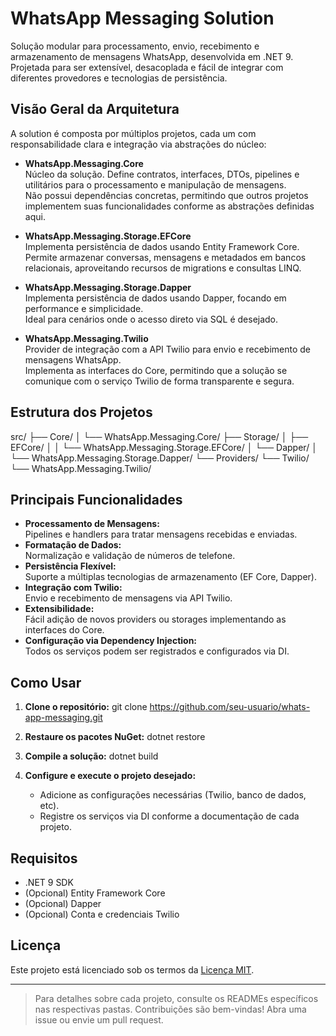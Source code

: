 # WhatsApp Messaging Solution

Solução modular para processamento, envio, recebimento e armazenamento de mensagens WhatsApp, desenvolvida em .NET 9.  
Projetada para ser extensível, desacoplada e fácil de integrar com diferentes provedores e tecnologias de persistência.

## Visão Geral da Arquitetura

A solution é composta por múltiplos projetos, cada um com responsabilidade clara e integração via abstrações do núcleo:

- **WhatsApp.Messaging.Core**  
  Núcleo da solução. Define contratos, interfaces, DTOs, pipelines e utilitários para o processamento e manipulação de mensagens.  
  Não possui dependências concretas, permitindo que outros projetos implementem suas funcionalidades conforme as abstrações definidas aqui.

- **WhatsApp.Messaging.Storage.EFCore**  
  Implementa persistência de dados usando Entity Framework Core.  
  Permite armazenar conversas, mensagens e metadados em bancos relacionais, aproveitando recursos de migrations e consultas LINQ.

- **WhatsApp.Messaging.Storage.Dapper**  
  Implementa persistência de dados usando Dapper, focando em performance e simplicidade.  
  Ideal para cenários onde o acesso direto via SQL é desejado.

- **WhatsApp.Messaging.Twilio**  
  Provider de integração com a API Twilio para envio e recebimento de mensagens WhatsApp.  
  Implementa as interfaces do Core, permitindo que a solução se comunique com o serviço Twilio de forma transparente e segura.

## Estrutura dos Projetos
src/
├── Core/
│   └── WhatsApp.Messaging.Core/
├── Storage/
│   ├── EFCore/
│   │   └── WhatsApp.Messaging.Storage.EFCore/
│   └── Dapper/
│       └── WhatsApp.Messaging.Storage.Dapper/
└── Providers/
    └── Twilio/
        └── WhatsApp.Messaging.Twilio/

## Principais Funcionalidades

- **Processamento de Mensagens:**  
  Pipelines e handlers para tratar mensagens recebidas e enviadas.
- **Formatação de Dados:**  
  Normalização e validação de números de telefone.
- **Persistência Flexível:**  
  Suporte a múltiplas tecnologias de armazenamento (EF Core, Dapper).
- **Integração com Twilio:**  
  Envio e recebimento de mensagens via API Twilio.
- **Extensibilidade:**  
  Fácil adição de novos providers ou storages implementando as interfaces do Core.
- **Configuração via Dependency Injection:**  
  Todos os serviços podem ser registrados e configurados via DI.

## Como Usar

1. **Clone o repositório:**
git clone https://github.com/seu-usuario/whats-app-messaging.git

2. **Restaure os pacotes NuGet:**
dotnet restore

3. **Compile a solução:**
dotnet build

4. **Configure e execute o projeto desejado:**
   - Adicione as configurações necessárias (Twilio, banco de dados, etc).
   - Registre os serviços via DI conforme a documentação de cada projeto.

## Requisitos

- .NET 9 SDK
- (Opcional) Entity Framework Core
- (Opcional) Dapper
- (Opcional) Conta e credenciais Twilio

## Licença

Este projeto está licenciado sob os termos da [Licença MIT](https://opensource.org/licenses/MIT).

---

> Para detalhes sobre cada projeto, consulte os READMEs específicos nas respectivas pastas.
> Contribuições são bem-vindas! Abra uma issue ou envie um pull request.

